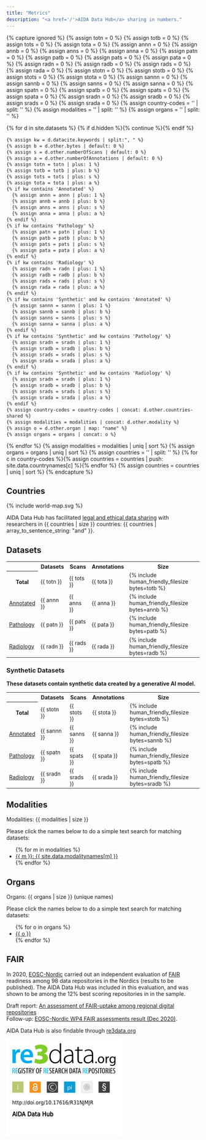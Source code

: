 ```yaml
---
title: "Metrics"
description: "<a href='/'>AIDA Data Hub</a> sharing in numbers."
---
```

{% capture ignored %}
  {% assign totn = 0 %}
  {% assign totb = 0 %}
  {% assign tots = 0 %}
  {% assign tota = 0 %}
  {% assign annn = 0 %}
  {% assign annb = 0 %}
  {% assign anns = 0 %}
  {% assign anna = 0 %}
  {% assign patn = 0 %}
  {% assign patb = 0 %}
  {% assign pats = 0 %}
  {% assign pata = 0 %}
  {% assign radn = 0 %}
  {% assign radb = 0 %}
  {% assign rads = 0 %}
  {% assign rada = 0 %}
  {% assign stotn = 0 %}
  {% assign stotb = 0 %}
  {% assign stots = 0 %}
  {% assign stota = 0 %}
  {% assign sannn = 0 %}
  {% assign sannb = 0 %}
  {% assign sanns = 0 %}
  {% assign sanna = 0 %}
  {% assign spatn = 0 %}
  {% assign spatb = 0 %}
  {% assign spats = 0 %}
  {% assign spata = 0 %}
  {% assign sradn = 0 %}
  {% assign sradb = 0 %}
  {% assign srads = 0 %}
  {% assign srada = 0 %}
  {% assign country-codes = '' | split: '' %}
  {% assign modalities = '' | split: '' %}
  {% assign organs = '' | split: '' %}
  

  {% for d in site.datasets %}
    {% if d.hidden %}{% continue  %}{% endif %}
    
    {% assign kw = d.datacite.keywords | split:", " %}
    {% assign b = d.other.bytes | default: 0 %}
    {% assign s = d.other.numberOfScans | default: 0 %}
    {% assign a = d.other.numberOfAnnotations | default: 0 %}
    {% assign totn = totn | plus: 1 %}
    {% assign totb = totb | plus: b %}
    {% assign tots = tots | plus: s %}
    {% assign tota = tota | plus: a %}
    {% if kw contains 'Annotated' %}
      {% assign annn = annn | plus: 1 %}
      {% assign annb = annb | plus: b %}
      {% assign anns = anns | plus: s %}
      {% assign anna = anna | plus: a %}
    {% endif %}
    {% if kw contains 'Pathology' %}
      {% assign patn = patn | plus: 1 %}
      {% assign patb = patb | plus: b %}
      {% assign pats = pats | plus: s %}
      {% assign pata = pata | plus: a %}
    {% endif %}
    {% if kw contains 'Radiology' %}
      {% assign radn = radn | plus: 1 %}
      {% assign radb = radb | plus: b %}
      {% assign rads = rads | plus: s %}
      {% assign rada = rada | plus: a %}
    {% endif %}
    {% if kw contains 'Synthetic' and kw contains 'Annotated' %}
      {% assign sannn = sannn | plus: 1 %}
      {% assign sannb = sannb | plus: b %}
      {% assign sanns = sanns | plus: s %}
      {% assign sanna = sanna | plus: a %}
    {% endif %}
    {% if kw contains 'Synthetic' and kw contains 'Pathology' %}
      {% assign sradn = sradn | plus: 1 %}
      {% assign sradb = sradb | plus: b %}
      {% assign srads = srads | plus: s %}
      {% assign srada = srada | plus: a %}
    {% endif %}
    {% if kw contains 'Synthetic' and kw contains 'Radiology' %}
      {% assign sradn = sradn | plus: 1 %}
      {% assign sradb = sradb | plus: b %}
      {% assign srads = srads | plus: s %}
      {% assign srada = srada | plus: a %}
    {% endif %}
    {% assign country-codes = country-codes | concat: d.other.countries-shared %}
    {% assign modalities = modalities | concat: d.other.modality %}
    {% assign o = d.other.organ | map: "name" %}
    {% assign organs = organs | concat: o %}
  {% endfor %}
  {% assign modalities = modalities | uniq | sort %}
  {% assign organs = organs | uniq | sort %}
  {% assign countries = '' | split: '' %}
  {% for c in country-codes %}{% assign countries = countries | push: site.data.countrynames[c] %}{% endfor %}
  {% assign countries = countries | uniq | sort %}
{% endcapture %}
## Countries
{% include world-map.svg %}

AIDA Data Hub has facilitated [legal and ethical data sharing](../sharing/overview/#share-outside-of-aida) with researchers in {{ countries | size }} countries:
{{ countries | array_to_sentence_string: "and" }}.

## Datasets
<table class="info-box">
  <tr><th></th><th>Datasets</th><th>Scans</th><th>Annotations</th><th>Size</th></tr>
  <tr>
    <th>Total</th>
    <td>{{ totn }}</td>
    <td>{{ tots }}</td>
    <td>{{ tota }}</td>
    <td>{% include human_friendly_filesize bytes=totb %}</td>
  </tr>
  <tr>
    <td><a href="/search/?q=Annotated">Annotated</a></td>
    <td>{{ annn }}</td>
    <td>{{ anns }}</td>
    <td>{{ anna }}</td>
    <td>{% include human_friendly_filesize bytes=annb %}</td>
  </tr>
  <tr>
    <td><a href="/search/?q=Subject:Pathology">Pathology</a></td>
    <td>{{ patn }}</td>
    <td>{{ pats }}</td>
    <td>{{ pata }}</td>
    <td>{% include human_friendly_filesize bytes=patb %}</td>
  </tr>
  <tr>
    <td><a href="/search/?q=Subject:Radiology">Radiology</a></td>
    <td>{{ radn }}</td>
    <td>{{ rads }}</td>
    <td>{{ rada }}</td>
    <td>{% include human_friendly_filesize bytes=radb %}</td>
  </tr>
</table>

### Synthetic Datasets
<p><b>  
These datasets contain synthetic data created by a generative AI model.
</b></p>
<table class="info-box">
  <tr><th></th><th>Datasets</th><th>Scans</th><th>Annotations</th><th>Size</th></tr>
  <tr>
    <th>Total</th>
    <td>{{ stotn }}</td>
    <td>{{ stots }}</td>
    <td>{{ stota }}</td>
    <td>{% include human_friendly_filesize bytes=stotb %}</td>
  </tr>
  <tr>
    <td><a href="/search/?q=Annotated">Annotated</a></td>
    <td>{{ sannn }}</td>
    <td>{{ sanns }}</td>
    <td>{{ sanna }}</td>
    <td>{% include human_friendly_filesize bytes=sannb %}</td>
  </tr>
  <tr>
    <td><a href="/search/?q=Subject:Pathology">Pathology</a></td>
    <td>{{ spatn }}</td>
    <td>{{ spats }}</td>
    <td>{{ spata }}</td>
    <td>{% include human_friendly_filesize bytes=spatb %}</td>
  </tr>
  <tr>
    <td><a href="/search/?q=Subject:Radiology">Radiology</a></td>
    <td>{{ sradn }}</td>
    <td>{{ srads }}</td>
    <td>{{ srada }}</td>
    <td>{% include human_friendly_filesize bytes=sradb %}</td>
  </tr>
</table>

## Modalities
Modalities: {{ modalities | size }}

Please click the names below to do a simple text search for matching datasets:

<ul>
{% for m in modalities %}
  <li><a href="/search/?q=Modality:{{ m }}">{{ m }}: {{ site.data.modalitynames[m] }}</a></li>
{% endfor %}
</ul>

## Organs
Organs: {{ organs | size }} (unique names)

Please click the names below to do a simple text search for matching datasets:

<ul>
{% for o in organs %}
  <li><a href="/search/?q=Organ:{{ o }}">{{ o }}</a></li>
{% endfor %}
</ul>

## FAIR
In 2020, [EOSC-Nordic](https://www.eosc-nordic.eu/) carried out an independent evaluation of [FAIR](https://www.go-fair.org/fair-principles/) readiness among 98 data repositories in the Nordics (results to be published). The AIDA Data Hub was included in this evaluation, and was shown to be among the 12% best scoring repositories in in the sample.

Draft report: [An assessment of FAIR-uptake among regional digital repositories](https://doi.org/10.5281/zenodo.4045402)  
Follow-up: [EOSC-Nordic WP4 FAIR assessments result (Dec 2020)](https://docs.google.com/spreadsheets/d/1MBTMXb5SIeaBKiyEzlmgJtQtxNS1zZTgTvTk9A2vgdc/edit#gid=0).

AIDA Data Hub is also findable through [re3data.org](https://www.re3data.org/repository/r3d100013031)

<a id="badge" href="https://www.re3data.org/repository/r3d100013031">
  <img src="/assets/icons/badges/re3data-large.png" style="margin-bottom: -2em;">
</a>
